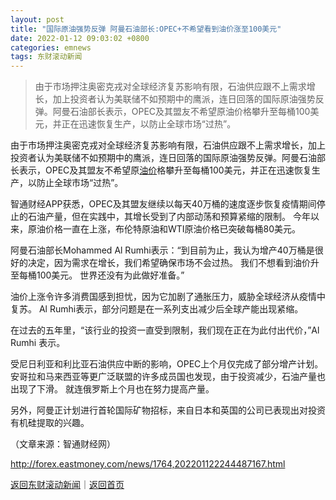 ```yaml
---
layout: post
title: "国际原油强势反弹 阿曼石油部长:OPEC+不希望看到油价涨至100美元"
date: 2022-01-12 09:03:02 +0800
categories: emnews
tags: 东财滚动新闻
---
```

> 由于市场押注奥密克戎对全球经济复苏影响有限，石油供应跟不上需求增长，加上投资者认为美联储不如预期中的鹰派，连日回落的国际原油强势反弹。阿曼石油部长表示，OPEC及其盟友不希望原油价格攀升至每桶100美元，并正在迅速恢复生产，以防止全球市场“过热”。

<p>由于市场押注奥密克戎对全球经济复苏影响有限，石油供应跟不上需求增长，加上投资者认为美联储不如预期中的鹰派，连日回落的国际原油强势反弹。阿曼石油部长表示，OPEC及其盟友不希望原<span id="Info.392"><a href="http://data.eastmoney.com/cjsj/yjtz/default.html" class="infokey">油价</a></span>格攀升至每桶100美元，并正在迅速恢复生产，以防止全球市场“过热”。</p>
 <p>智通财经APP获悉，OPEC及其盟友继续以每天40万桶的速度逐步恢复疫情期间停止的石油产量，但在实践中，其增长受到了内部动荡和预算紧缩的限制。 今年以来，原油价格一直在上涨，布伦特原油和WTI原油价格已突破每桶80美元。</p><p>阿曼石油部长Mohammed Al Rumhi表示：“到目前为止，我认为增产40万桶是很好的决定，因为需求在增长，我们希望确保市场不会过热。 我们不想看到油价升至每桶100美元。 世界还没有为此做好准备。”</p>
 <p>油价上涨令许多消费国感到担忧，因为它加剧了通胀压力，威胁全球经济从疫情中复苏。 Al Rumhi表示，部分问题是在一系列支出减少后全球产能出现紧缩。</p>
 <p>在过去的五年里，“该行业的投资一直受到限制，我们现在正在为此付出代价，”Al Rumhi 表示。</p>
 <p>受尼日利亚和利比亚石油供应中断的影响，OPEC上个月仅完成了部分增产计划。安哥拉和马来西亚等更广泛联盟的许多成员国也发现，由于投资减少，石油产量也出现了下滑。 就连俄罗斯上个月也在努力提高产量。</p>
 <p>另外，阿曼正计划进行首轮国际矿物招标，来自日本和英国的公司已表现出对投资有机硅提取的兴趣。</p><p class="em_media">（文章来源：智通财经网）</p>

<http://forex.eastmoney.com/news/1764,202201122244487167.html>

[返回东财滚动新闻](//finews.withounder.com/emnews/)｜[返回首页](//finews.withounder.com/)